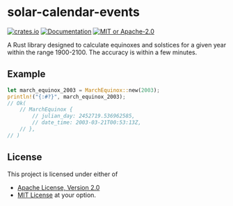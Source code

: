 # solar-calendar-events

[![crates.io](https://img.shields.io/crates/v/solar-calendar-events.svg)](https://crates.io/crates/solar-calendar-events)
[![Documentation](https://docs.rs/solar-calendar-events/badge.svg)](https://docs.rs/solar-calendar-events)
[![MIT or Apache-2.0](https://img.shields.io/crates/l/solar-calendar-events.svg)](./LICENSE)

A Rust library designed to calculate equinoxes and solstices for a given year within the range 1900-2100. The accuracy is within a few minutes.

## Example

``` rust
let march_equinox_2003 = MarchEquinox::new(2003);
println!("{:#?}", march_equinox_2003);
// Ok(
    // MarchEquinox {
        // julian_day: 2452719.536962585,
        // date_time: 2003-03-21T00:53:13Z,
    // },
// )
```

## License

This project is licensed under either of
* [Apache License, Version 2.0](https://www.apache.org/licenses/LICENSE-2.0)
* [MIT License](https://opensource.org/licenses/MIT)
at your option.
